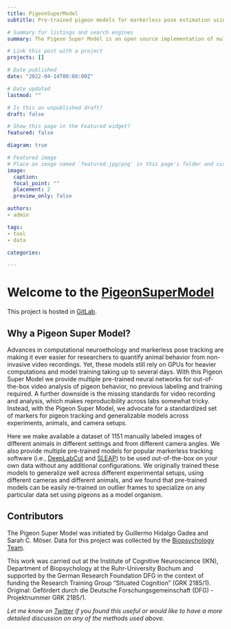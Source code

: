 ```yaml
---
title: PigeonSuperModel
subtitle: Pre-trained pigeon models for markerless pose estimation using DeepLabCut and SLEAP.

# Summary for listings and search engines
summary: The Pigeon Super Model is an open source implementation of multiple pre-trained deep-learning models for markerless pose tracking in pigeons.

# Link this post with a project
projects: []

# Date published
date: "2022-04-14T00:00:00Z"

# Date updated
lastmod: ""

# Is this an unpublished draft?
draft: false

# Show this page in the Featured widget?
featured: false

diagram: true

# Featured image
# Place an image named `featured.jpg/png` in this page's folder and customize its options here.
image:
  caption: 
  focal_point: ""
  placement: 2
  preview_only: false

authors:
- admin

tags:
- tool
- data

categories:

---
```


# Welcome to the [PigeonSuperModel](https://gitlab.ruhr-uni-bochum.de/ikn/pigeonsupermodel)

This project is hosted in [GitLab](https://gitlab.ruhr-uni-bochum.de/ikn/pigeonsupermodel).

## Why a Pigeon Super Model?

Advances in computational neuroethology and markerless pose tracking are making it ever easier for researchers to quantify animal behavior from non-invasive video recordings. Yet, these models still rely on GPUs for heavier computations and model training taking up to several days. With this Pigeon Super Model we provide multiple pre-trained neural networks for out-of-the-box video analysis of pigeon behavior, no previous labeling and training required. A further downside is the missing standards for video recording and analysis, which makes reproducibility across labs somewhat tricky. Instead, with the Pigeon Super Model, we advocate for a standardized set of markers for pigeon tracking and generalizable models across experiments, animals, and camera setups.

Here we make available a dataset of 1151 manually labeled images of different animals in different settings and from different camera angles. We also provide multiple pre-trained models for popular markerless tracking software (i.e., [DeepLabCut](https://deeplabcut.github.io/DeepLabCut) and [SLEAP](https://sleap.ai/)) to be used out-of-the-box on your own data without any additional configurations. We originally trained these models to generalize well across different experimental setups, using different cameras and different animals, and we found that pre-trained models can be easily re-trained on outlier frames to specialize on any particular data set using pigeons as a model organism.

## Contributors

The Pigeon Super Model was initiated by Guillermo Hidalgo Gadea and Sarah C. Möser. Data for this project was collected by the [Biopsychology Team](https://www.ruhr-uni-bochum.de/biopsy/members.html).

This work was carried out at the Institute of Cognitive Neuroscience (IKN), Department of Biopsychology at the Ruhr-University Bochum and supported by the German Research Foundation DFG in the context of funding the Research Training Group “Situated Cognition” (GRK 2185/1). Original: Gefördert durch die Deutsche Forschungsgemeinschaft (DFG) - Projektnummer GRK 2185/1.

*Let me know on [Twitter](https://twitter.com/G_HidalgoGadea) if you found this useful or would like to have a more detailed discussion on any of the methods used above.*
